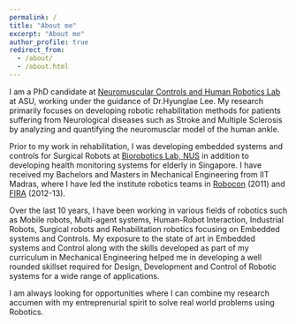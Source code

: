```yaml
---
permalink: /
title: "About me"
excerpt: "About me"
author_profile: true
redirect_from: 
  - /about/
  - /about.html
---
```



I am a PhD candidate at [Neuromuscular Controls and Human Robotics Lab](https://sites.google.com/view/asuneurorobotics) at ASU, working under the guidance of Dr.Hyunglae Lee. My research primarily focuses on developing robotic rehabilitation methods for patients suffering from Neurological diseases such as Stroke and Multiple Sclerosis by analyzing and quantifying the neuromusclar model of the human ankle. 

Prior to my work in rehabilitation, I was developing embedded systems and controls for Surgical Robots at [Biorobotics Lab, NUS](https://wiki.nus.edu.sg/display/biorobotics/Biorobotics+Lab) in addition to developing health monitoring systems for elderly in Singapore. I have received my Bachelors and Masters in Mechanical Engineering from IIT Madras, where I have led the institute robotics teams in [Robocon](https://en.wikipedia.org/wiki/ABU_Robocon) (2011) and [FIRA](http://www.firaworldcup.org/VisitorPages/default.aspx?itemid=3) (2012-13).

Over the last 10 years, I have been working in various fields of robotics such as Mobile robots, Multi-agent systems, Human-Robot Interaction, Industrial Robots, Surgical robots and Rehabilitation robotics focusing on Embedded systems and Controls. My exposure to the state of art in Embedded systems and Control along with the skills developed as part of my curriculum in Mechanical Engineering helped me in developing a well rounded skillset required for Design, Development and Control of Robotic systems for a wide range of applications. 

I am always looking for opportunities where I can combine my research accumen with my entreprenurial spirit to solve real world problems using Robotics.